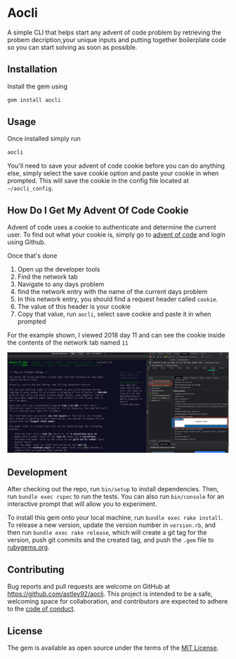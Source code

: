 # Aocli

A simple CLI that helps start any advent of code problem by retrieving the probem decription,your unique inputs and putting together boilerplate code so you can start solving as soon as possible.

## Installation

Install the gem using

```bash
gem install aocli
```

## Usage

Once installed simply run

```bash
aocli
```

You'll need to save your advent of code cookie before you can do anything else, simply select the save cookie option and paste your cookie in when prompted. This will save the cookie in the config file located at `~/aocli_config`.

## How Do I Get My Advent Of Code Cookie

Advent of code uses a cookie to authenticate and determine the current user. To find out what your cookie is, simply go to [advent of code](TODO) and login using Github.

Once that's done

1. Open up the developer tools
1. Find the network tab
1. Navigate to any days problem
1. find the network entry with the name of the current days problem
1. In this network entry, you should find a request header called `cookie`.
1. The value of this header is your cookie
1. Copy that value, run `aocli`, select save cookie and paste it in when prompted

For the example shown, I viewed 2018 day 11 and can see the cookie inside the contents of the network tab named `11`

![cookie-example](/public/aocli-cookie-helper.png)

## Development

After checking out the repo, run `bin/setup` to install dependencies. Then, run `bundle exec rspec` to run the tests. You can also run `bin/console` for an interactive prompt that will allow you to experiment.

To install this gem onto your local machine, run `bundle exec rake install`. To release a new version, update the version number in `version.rb`, and then run `bundle exec rake release`, which will create a git tag for the version, push git commits and the created tag, and push the `.gem` file to [rubygems.org](https://rubygems.org).

## Contributing

Bug reports and pull requests are welcome on GitHub at https://github.com/astley92/aocli. This project is intended to be a safe, welcoming space for collaboration, and contributors are expected to adhere to the [code of conduct](https://github.com/astley92/aocli/CODE_OF_CONDUCT.md).

## License

The gem is available as open source under the terms of the [MIT License](https://opensource.org/licenses/MIT).
